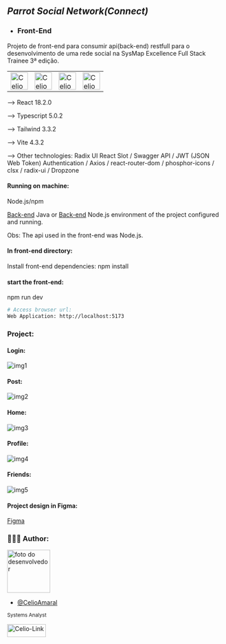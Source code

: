 ## <i> Parrot Social Network(Connect) </i>
- ### Front-End
Projeto de front-end para consumir api(back-end) restfull para o desenvolvimento de uma rede social na SysMap Excellence Full Stack Trainee 3ª edição.

<table>
  <tr>
    <td><img align="center" alt="Celio-React" height="40" width="40" src="https://cdn.jsdelivr.net/gh/devicons/devicon/icons/react/react-original-wordmark.svg"></td>
    <td><img align="center" alt="Celio-Typescript" height="40" width="40" src="https://cdn.jsdelivr.net/gh/devicons/devicon/icons/typescript/typescript-original.svg"></td>
    <td><img align="center" alt="Celio-Tailwindcss" height="40" width="40" src="https://cdn.jsdelivr.net/gh/devicons/devicon/icons/tailwindcss/tailwindcss-plain.svg"></td>
    <td><img align="center" alt="Celio-Vite" height="40" width="40" src="https://www.svgrepo.com/show/374167/vite.svg"></td>
  </tr>
 </table>
 
--> React 18.2.0
 
--> Typescript 5.0.2
 
--> Tailwind 3.3.2
 
--> Vite 4.3.2
 
--> Other technologies: Radix UI React Slot / Swagger API / JWT (JSON Web Token) Authentication / Axios / react-router-dom / phosphor-icons / clsx / radix-ui / Dropzone

#### Running on machine:
Node.js/npm

[Back-end](https://github.com/bc-fullstack-03/Celio_Amaral-Backend) Java or [Back-end](https://github.com/coe-tech/backend) Node.js environment of the project configured and running.

Obs: The api used in the front-end was Node.js.

#### In front-end directory:
Install front-end dependencies:
npm install

#### start the front-end:
npm run dev

```bash
# Access browser url:
Web Application: http://localhost:5173
```

### Project:
#### Login:
![img1](https://github.com/bc-fullstack-03/Celio_Amaral-Frontend/blob/main/frontend/public/tela_login.png)

#### Post:
![img2](https://github.com/bc-fullstack-03/Celio_Amaral-Frontend/blob/main/frontend/public/tela_post.png)

#### Home:
![img3](https://github.com/bc-fullstack-03/Celio_Amaral-Frontend/blob/main/frontend/public/tela_home.png)

#### Profile:
![img4](https://github.com/bc-fullstack-03/Celio_Amaral-Frontend/blob/main/frontend/public/tela_profile.png)

#### Friends:
![img5](https://github.com/bc-fullstack-03/Celio_Amaral-Frontend/blob/main/frontend/public/tela_friends.png)

#### Project design in Figma:
[Figma](https://www.figma.com/file/vepLgESqoFwshCzJ5lqPkn/bootcamp-2?node-id=0-1&t=uspBdoBlOFzx5gUx-0)

### 👨🏽‍💻 Author:

<img src="https://avatars.githubusercontent.com/u/85323953?v=4" width="100px;" alt="foto do desenvolvedor"/>

- [@CelioAmaral](https://github.com/CelioAmaral)

<sup>Systems Analyst</sup>
</br>
<div>
  <a href="https://www.linkedin.com/in/celioamaral20" target="_blank"><img align="center" alt="Celio-Link" height="30" width="90" src="https://img.shields.io/badge/-LinkedIn-%230077B5?style=flat&logo=linkedin&logoColor=white" target="_blank"></a> 
</div>
